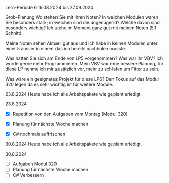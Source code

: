 Lern-Periode 6
16.08.2024 bis 27.09.2024

Grob-Planung
Wo stehen Sie mit Ihren Noten? In welchen Modulen waren Sie besonders stark; in welchen sind die ungenügend? Welche davon sind besonders wichtig?
Ich stehe im Moment ganz gut mit meinen Noten (5,1 Schnitt).

Meine Noten sehen Aktuell gut aus und ich habe in keinen Modulen unter einer 5 ausser in einem das ich bereits nachholen musste.

Was hatten Sie sich am Ende von LP5 vorgenommen? Was war Ihr VBV?
Ich würde gerne mehr Programmieren. Mein VBV war eine bessere Planung, für diese LP nehme ich mir zusätzlich vor, mehr zu schlafen um Fitter zu sein.

Was wäre ein geeignetes Projekt für diese LP6?
Den Fokus auf das Modul 320 legen da es sehr wichtig ist für weitere Module.

23.8.2024
Heute habe ich alle Arbeitspakete wie geplant erledigt.

23.8.2024
- [x] Repetition von den Aufgaben vom Montag (Modul 320)
- [x] Planung für nächste Woche machen
- [x] C# nochmals auffrischen


30.8.2024
Heute habe ich alle Arbeitspakete wie geplant erledigt.

30.8.2024
- [ ] Aufgaben Modul 320
- [ ] Planung für nächste Woche machen
- [ ] C# Verbessern
